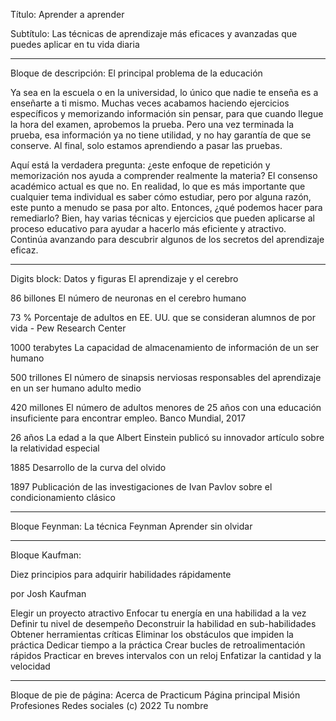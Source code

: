 Título: Aprender a aprender

Subtítulo: Las técnicas de aprendizaje más eficaces y avanzadas que puedes aplicar en tu vida diaria


___________________________
Bloque de descripción: 
El principal problema de la educación

Ya sea en la escuela o en la universidad, lo único que nadie te enseña es a enseñarte a ti mismo. Muchas veces acabamos haciendo ejercicios específicos y memorizando información sin pensar, para que cuando llegue la hora del examen, aprobemos la prueba. Pero una vez terminada la prueba, esa información ya no tiene utilidad, y no hay garantía de que se conserve. Al final, solo estamos aprendiendo a pasar las pruebas.

Aquí está la verdadera pregunta: ¿este enfoque de repetición y memorización nos ayuda a comprender realmente la materia? El consenso académico actual es que no. En realidad, lo que es más importante que cualquier tema individual es saber cómo estudiar, pero por alguna razón, este punto a menudo se pasa por alto. Entonces, ¿qué podemos hacer para remediarlo?
Bien, hay varias técnicas y ejercicios que pueden aplicarse al proceso educativo para ayudar a hacerlo más eficiente y atractivo. Continúa avanzando para descubrir algunos de los secretos del aprendizaje eficaz.


___________________________
Digits block:
Datos y figuras
El aprendizaje y el cerebro

86 billones
El número de neuronas en el cerebro humano

73 %
Porcentaje de adultos en EE. UU. que se consideran alumnos de por vida - Pew Research Center

1000 terabytes
La capacidad de almacenamiento de información de un ser humano

500 trillones
El número de sinapsis nerviosas responsables del aprendizaje en un ser humano adulto medio

420 millones
El número de adultos menores de 25 años con una educación insuficiente para encontrar empleo. Banco Mundial, 2017

26 años
La edad a la que Albert Einstein publicó su innovador artículo sobre la relatividad especial

1885
Desarrollo de la curva del olvido

1897
Publicación de las investigaciones de Ivan Pavlov sobre el condicionamiento clásico

___________________________
Bloque Feynman:
La técnica Feynman
Aprender sin olvidar


___________________________
Bloque Kaufman:

Diez principios para adquirir habilidades rápidamente

por Josh Kaufman

Elegir un proyecto atractivo
Enfocar tu energía en una habilidad a la vez
Definir tu nivel de desempeño
Deconstruir la habilidad en sub-habilidades
Obtener herramientas críticas
Eliminar los obstáculos que impiden la práctica
Dedicar tiempo a la práctica
Crear bucles de retroalimentación rápidos
Practicar en breves intervalos con un reloj
Enfatizar la cantidad y la velocidad


___________________________
Bloque de pie de página:
Acerca de Practicum
Página principal
Misión
Profesiones
Redes sociales
(c) 2022 Tu nombre
